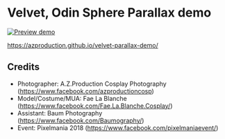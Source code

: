 # Velvet, Odin Sphere Parallax demo

[![Preview demo](https://azproduction.github.io/velvet-parallax-demo/velvet-parallax-demo.jpg)](https://azproduction.github.io/velvet-parallax-demo/)

https://azproduction.github.io/velvet-parallax-demo/


## Credits

 * Photographer: A.Z.Production Cosplay Photography (https://www.facebook.com/azproductioncosp)
 * Model/Costume/MUA: Fae La Blanche (https://www.facebook.com/Fae.La.Blanche.Cosplay/)
 * Assistant: Baum Photography (https://www.facebook.com/Baumography/)
 * Event: Pixelmania 2018 (https://www.facebook.com/pixelmaniaevent/)
